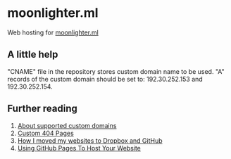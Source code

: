 # moonlighter.ml
Web hosting for [moonlighter.ml](http://moonlighter.ml/)

## A little help
"CNAME" file in the repository stores custom domain name to be used. "A" records of the custom domain should be set to: 192.30.252.153 and 192.30.252.154.

## Further reading
1. [About supported custom domains](https://help.github.com/articles/about-supported-custom-domains/)
2. [Custom 404 Pages](https://help.github.com/articles/custom-404-pages/)
3. [How I moved my websites to Dropbox and GitHub](http://alexcican.com/post/guide-hosting-website-dropbox-github/)
4. [Using GitHub Pages To Host Your Website](http://blog.teamtreehouse.com/using-github-pages-to-host-your-website)
